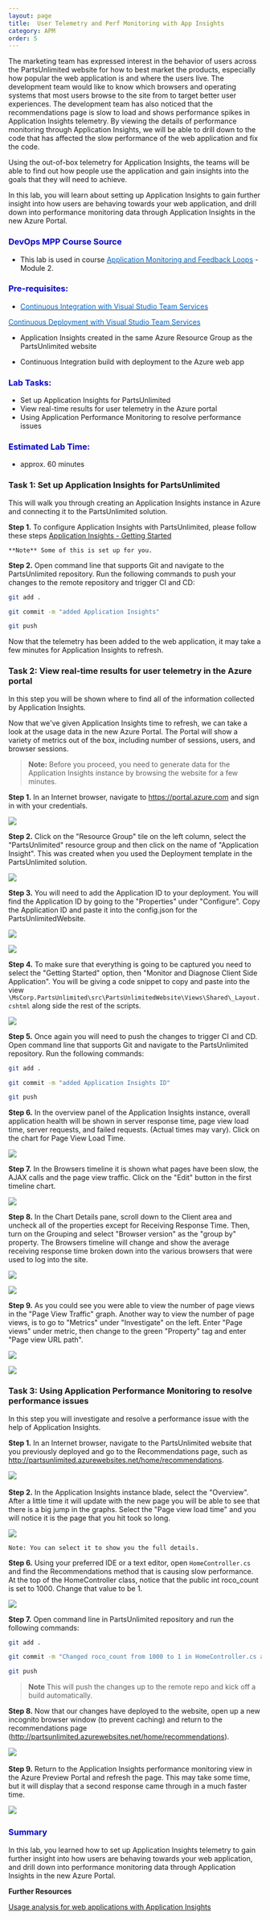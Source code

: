 ```yaml
---
layout: page
title:  User Telemetry and Perf Monitoring with App Insights
category: APM
order: 5
---
```


The marketing team has expressed interest in the behavior of users across the PartsUnlimited website for how to best market the products, especially how popular the web application is and where the users live. The development team would like to know which browsers and operating systems that most users browse to the site from to target better user experiences. The development team has also noticed that the recommendations page is slow to load and shows performance spikes in Application Insights telemetry. By viewing the details of performance monitoring through Application Insights, we will be able to drill down to the code that has affected the slow performance of the web application and fix the code.

Using the out-of-box telemetry for Application Insights, the teams will be able to find out how people use the application and gain insights into the goals that they will need to achieve.

In this lab, you will learn about setting up Application Insights to gain further insight into how users are behaving towards your web application, and drill down into performance monitoring data through Application Insights in the new Azure Portal.


<h3><span style="color: #0000CD;">DevOps MPP Course Source </span></h3>

- This lab is used in course <a href="https://www.edx.org/course/application-monitoring-feedback-loops-microsoft-devops200-7x-0" target="_blank"><span style="color: #0066cc;" color="#0066cc"> Application Monitoring and Feedback Loops</span></a> - Module 2.




<h3><span style="color: #0000CD;"> Pre-requisites:</span></h3>

- <a href="https://microsoft.github.io/PartsUnlimited/cicd/200.3x-CICD-M01-CIwithVSTS.html" target="_blank"><span style="color: #0066cc;" color="#0066cc"> Continuous Integration with Visual Studio Team Services </span></a>

<a href="https://microsoft.github.io/PartsUnlimited/cicd/200.3x-CICD-M03-CDwithVSTS.html" target="_blank"><span style="color: #0066cc;" color="#0066cc"> Continuous Deployment with Visual Studio Team Services  </span></a>

- Application Insights created in the same Azure Resource Group as the PartsUnlimited website

- Continuous Integration build with deployment to the Azure web app



<h3><span style="color: #0000CD;"> Lab Tasks:</span></h3>

- Set up Application Insights for PartsUnlimited
- View real-time results for user telemetry in the Azure portal
- Using Application Performance Monitoring to resolve performance issues




<h3><span style="color: #0000CD;">Estimated Lab Time:</span></h3>

- approx. 60 minutes  



### Task 1: Set up Application Insights for PartsUnlimited

This will walk you through creating an Application Insights instance in Azure and connecting it to the PartsUnlimited solution.


**Step 1.** To configure Application Insights with PartsUnlimited, please follow these steps [Application Insights - Getting Started](https://github.com/Microsoft/ApplicationInsights-aspnetcore/wiki/Getting-Started)  

    **Note** Some of this is set up for you.


**Step 2.** Open command line that supports Git and navigate to the PartsUnlimited repository. Run the following commands to push your changes to the remote repository and trigger CI and CD:

```Bash
git add .

git commit -m "added Application Insights"

git push
```

Now that the telemetry has been added to the web application, it may take a few minutes for Application Insights to refresh.



### Task 2: View real-time results for user telemetry in the Azure portal


In this step you will be shown where to find all of the information collected by Application Insights.

Now that we've given Application Insights time to refresh, we can take a look at the usage data in the new Azure Portal. The Portal will show a variety of metrics out of the box, including number of sessions, users, and browser sessions.

> **Note:** Before you proceed, you need to generate data for the Application Insights instance by browsing the website for a few minutes.

**Step 1.** In an Internet browser, navigate to <https://portal.azure.com> and
sign in with your credentials.

![](<../assets/usertelemetryperfmonwithai-jan2018/shot1.png>)

**Step 2.** Click on the "Resource Group" tile on the left column, select the "PartsUnlimited" resource group and then click on the name of "Application Insight". This was created when you used the Deployment template in the PartsUnlimited solution.

 ![](<../assets/usertelemetryperfmonwithai-jan2018/shot2.png>)

**Step 3.** You will need to add the Application ID to your deployment. You will find the Application ID by going to the "Properties" under "Configure". Copy the Application ID and paste it into the config.json for the PartsUnlimitedWebsite.

![](<../assets/usertelemetryperfmonwithai-jan2018/shot3.png>)

![](<../assets/usertelemetryperfmonwithai-jan2018/shot3a.png>)

**Step 4.** To make sure that everything is going to be captured you need to select the "Getting Started" option, then "Monitor and Diagnose Client Side Application". You will be giving a code snippet to copy and paste into the view `\MsCorp.PartsUnlimited\src\PartsUnlimitedWebsite\Views\Shared\_Layout.cshtml`
along side the rest of the scripts.

![](<../assets/usertelemetryperfmonwithai-jan2018/shot5.png>)

**Step 5.** Once again you will need to push the changes to trigger CI and CD. Open command line that supports Git and navigate to the PartsUnlimited repository. Run the following commands:

```Bash
git add .

git commit -m "added Application Insights ID"

git push
```

**Step 6.** In the overview panel of the Application Insights instance, overall application health will be shown in server response time, page view load time, server requests, and failed requests. (Actual times may vary). Click on the chart for Page View Load Time.

![](<../assets/usertelemetryperfmonwithai-jan2018/shot6.png>)

**Step 7.** In the Browsers timeline it is shown what pages have been slow, the AJAX calls and the page view traffic. Click on the "Edit" button in the first timeline chart.

![](<../assets/usertelemetryperfmonwithai-jan2018/shot7.png>)

**Step 8.** In the Chart Details pane, scroll down to the Client area and uncheck all of the properties except for Receiving Response Time. Then, turn on the Grouping and select "Browser version" as the "group by" property. The Browsers timeline will change and show the average receiving response time broken down into the various browsers that were used to log into the site.

![](<../assets/usertelemetryperfmonwithai-jan2018/shot8.png>)

![](<../assets/usertelemetryperfmonwithai-jan2018/shot9.png>)

**Step 9.** As you could see you were able to view the number of page views in the "Page View Traffic" graph. Another way to view the number of page views, is to go to "Metrics" under "Investigate" on the left. Enter "Page views" under metric, then change to the green "Property" tag and enter "Page view URL path".

![](<../assets/usertelemetryperfmonwithai-jan2018/shot10.png>)

![](<../assets/usertelemetryperfmonwithai-jan2018/shot11.png>)

### Task 3: Using Application Performance Monitoring to resolve performance issues


In this step you will investigate and resolve a performance issue with the help of Application Insights.

**Step 1.** In an Internet browser, navigate to the PartsUnlimited website that you previously deployed and go to the Recommendations page, such as http://partsunlimited.azurewebsites.net/home/recommendations.

![](<../assets/usertelemetryperfmonwithai-jan2018/task3-step6.png>) 

**Step 2.** In the Application Insights instance blade, select the "Overview". After a little time it will update with the new page you will be able to see that there is a big jump in the graphs. Select the "Page view load time" and you will notice it is the page that you hit took so long. 

![](<../assets/usertelemetryperfmonwithai-jan2018/shot12.png>)

    Note: You can select it to show you the full details.

**Step 6.** Using your preferred IDE or a text editor, open `HomeController.cs` and find the Recommendations method that is causing slow performance. At the top of the HomeController class, notice that the public int roco_count is set to 1000. Change that value to be 1.

![](<../assets/usertelemetryperfmonwithai-jan2018/task3-step3.png>)

**Step 7.**  Open command line in PartsUnlimited repository and run the following commands:
```Bash
git add .

git commit -m "Changed roco_count from 1000 to 1 in HomeController.cs after being aware of slow perf in AI"

git push
```
>**Note** This will push the changes up to the remote repo and kick off a build automatically.

**Step 8.** Now that our changes have deployed to the website, open up a new incognito browser window (to prevent caching) and return to the recommendations page (http://partsunlimited.azurewebsites.net/home/recommendations).

![](<../assets/usertelemetryperfmonwithai-jan2018/task3-step6.png>) 

**Step 9.** Return to the Application Insights performance monitoring view in the Azure Preview Portal and refresh the page. This may take some time, but it will display that a second response came through in a much faster time.

![](<../assets/usertelemetryperfmonwithai-jan2018/shot13.png>) 


<h3><span style="color: #0000CD;"> Summary</span></h3>

In this lab, you learned how to set up Application Insights telemetry to gain further insight into how users are behaving towards your web application, and drill down into performance monitoring data through Application Insights in the new Azure Portal.



**Further Resources**

[Usage analysis for web applications with Application Insights](https://azure.microsoft.com/en-us/documentation/articles/app-insights-web-track-usage/)
